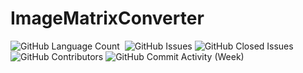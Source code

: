 # ImageMatrixConverter

<div>
<img alt="GitHub Language Count" src="https://img.shields.io/github/languages/count/andykr1k/ImageMatrixConverter?&style=for-the-badge"/>
<img alt="" src="https://img.shields.io/github/repo-size/andykr1k/ImageMatrixConverter?&style=for-the-badge"/>
<img alt="GitHub Issues" src="https://img.shields.io/github/issues/andykr1k/ImageMatrixConverter?&style=for-the-badge"/>
<img alt="GitHub Closed Issues" src="https://img.shields.io/github/issues-closed/andykr1k/ImageMatrixConverter?&style=for-the-badge"/>
<img alt="GitHub Contributors" src="https://img.shields.io/github/contributors/andykr1k/ImageMatrixConverter?&style=for-the-badge"/>
<img alt="GitHub Commit Activity (Week)" src="https://img.shields.io/github/commit-activity/w/andykr1k/ImageMatrixConverter?&style=for-the-badge"/>
</div>
